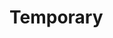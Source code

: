 # Temporary 
         
  
                
               
                   
      
  
           
    
